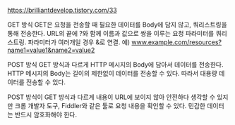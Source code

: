 https://brilliantdevelop.tistory.com/33

GET 방식
GET은 요청을 전송할 때 필요한 데이터를 Body에 담지 않고, 쿼리스트링을 통해 전송한다.
URL의 끝에 ?와 함께 이름과 값으로 쌍을 이루는 요청 파라미터를 쿼리스트링. 파라미터가 여러개일 경우 &로 연결.
예) www.example.com/resources?name1=value1&name2=value2

POST 방식
GET 방식과 다르게 HTTP 메시지의 Body에 담아서 데이터를 전송한다. HTTP 메시지의 Body는 길이의 제한없이 데이터를 전송할 수 있다. 따라서 대용량 데이터를 전송할 수 있다. 

POST 방식이 GET 방식과 다르게 내용이 URL에 보이지 않아 안전하다 생각할 수 있지만 크롬 개발자 도구, Fiddler와 같은 툴로 요청 내용을 확인할 수 있다. 민감한 데이터는 반드시 암호화해야 한다.